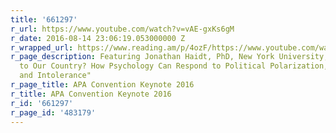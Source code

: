 ```yaml
---
title: '661297'
r_url: https://www.youtube.com/watch?v=vAE-gxKs6gM
r_date: 2016-08-14 23:06:19.053000000 Z
r_wrapped_url: https://www.reading.am/p/4ozF/https://www.youtube.com/watch?v=vAE-gxKs6gM
r_page_description: Featuring Jonathan Haidt, PhD, New York University, "What Is Happening
  to Our Country? How Psychology Can Respond to Political Polarization, Incivility
  and Intolerance"
r_page_title: APA Convention Keynote 2016
r_title: APA Convention Keynote 2016
r_id: '661297'
r_page_id: '483179'
---
```


